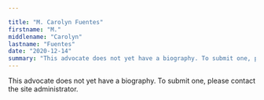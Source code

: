 ```yaml
---

title: "M. Carolyn Fuentes"
firstname: "M."
middlename: "Carolyn"
lastname: "Fuentes"
date: "2020-12-14"
summary: "This advocate does not yet have a biography. To submit one, please contact the site administrator."
---
```

This advocate does not yet have a biography. To submit one, please contact the site administrator.

